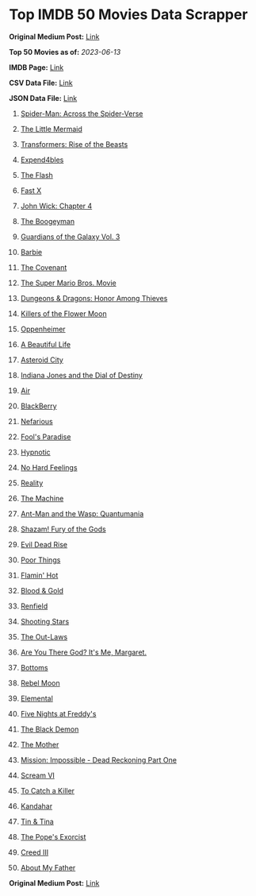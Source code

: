 # Top IMDB 50 Movies Data Scrapper

**Original Medium Post:** [Link](https://medium.com/@nishantsahoo/which-movie-should-i-watch-5c83a3c0f5b1) 

**Top 50 Movies as of:** _2023-06-13_

**IMDB Page:** [Link](http://www.imdb.com/search/title?release_date=2023,2023&title_type=feature)

**CSV Data File:** [Link](/Data/data.csv)

**JSON Data File:** [Link](/Data/data.json)

1. [Spider-Man: Across the Spider-Verse](https://www.imdb.com/title/tt9362722/?ref_=adv_li_tt)

2. [The Little Mermaid](https://www.imdb.com/title/tt5971474/?ref_=adv_li_tt)

3. [Transformers: Rise of the Beasts](https://www.imdb.com/title/tt5090568/?ref_=adv_li_tt)

4. [Expend4bles](https://www.imdb.com/title/tt3291150/?ref_=adv_li_tt)

5. [The Flash](https://www.imdb.com/title/tt0439572/?ref_=adv_li_tt)

6. [Fast X](https://www.imdb.com/title/tt5433140/?ref_=adv_li_tt)

7. [John Wick: Chapter 4](https://www.imdb.com/title/tt10366206/?ref_=adv_li_tt)

8. [The Boogeyman](https://www.imdb.com/title/tt3427252/?ref_=adv_li_tt)

9. [Guardians of the Galaxy Vol. 3](https://www.imdb.com/title/tt6791350/?ref_=adv_li_tt)

10. [Barbie](https://www.imdb.com/title/tt1517268/?ref_=adv_li_tt)

11. [The Covenant](https://www.imdb.com/title/tt4873118/?ref_=adv_li_tt)

12. [The Super Mario Bros. Movie](https://www.imdb.com/title/tt6718170/?ref_=adv_li_tt)

13. [Dungeons & Dragons: Honor Among Thieves](https://www.imdb.com/title/tt2906216/?ref_=adv_li_tt)

14. [Killers of the Flower Moon](https://www.imdb.com/title/tt5537002/?ref_=adv_li_tt)

15. [Oppenheimer](https://www.imdb.com/title/tt15398776/?ref_=adv_li_tt)

16. [A Beautiful Life](https://www.imdb.com/title/tt15282148/?ref_=adv_li_tt)

17. [Asteroid City](https://www.imdb.com/title/tt14230388/?ref_=adv_li_tt)

18. [Indiana Jones and the Dial of Destiny](https://www.imdb.com/title/tt1462764/?ref_=adv_li_tt)

19. [Air](https://www.imdb.com/title/tt16419074/?ref_=adv_li_tt)

20. [BlackBerry](https://www.imdb.com/title/tt21867434/?ref_=adv_li_tt)

21. [Nefarious](https://www.imdb.com/title/tt14537248/?ref_=adv_li_tt)

22. [Fool's Paradise](https://www.imdb.com/title/tt9013340/?ref_=adv_li_tt)

23. [Hypnotic](https://www.imdb.com/title/tt8080204/?ref_=adv_li_tt)

24. [No Hard Feelings](https://www.imdb.com/title/tt15671028/?ref_=adv_li_tt)

25. [Reality](https://www.imdb.com/title/tt24068064/?ref_=adv_li_tt)

26. [The Machine](https://www.imdb.com/title/tt11040844/?ref_=adv_li_tt)

27. [Ant-Man and the Wasp: Quantumania](https://www.imdb.com/title/tt10954600/?ref_=adv_li_tt)

28. [Shazam! Fury of the Gods](https://www.imdb.com/title/tt10151854/?ref_=adv_li_tt)

29. [Evil Dead Rise](https://www.imdb.com/title/tt13345606/?ref_=adv_li_tt)

30. [Poor Things](https://www.imdb.com/title/tt14230458/?ref_=adv_li_tt)

31. [Flamin' Hot](https://www.imdb.com/title/tt8105234/?ref_=adv_li_tt)

32. [Blood & Gold](https://www.imdb.com/title/tt18073328/?ref_=adv_li_tt)

33. [Renfield](https://www.imdb.com/title/tt11358390/?ref_=adv_li_tt)

34. [Shooting Stars](https://www.imdb.com/title/tt3715152/?ref_=adv_li_tt)

35. [The Out-Laws](https://www.imdb.com/title/tt11274492/?ref_=adv_li_tt)

36. [Are You There God? It's Me, Margaret.](https://www.imdb.com/title/tt9185206/?ref_=adv_li_tt)

37. [Bottoms](https://www.imdb.com/title/tt17527468/?ref_=adv_li_tt)

38. [Rebel Moon](https://www.imdb.com/title/tt14998742/?ref_=adv_li_tt)

39. [Elemental](https://www.imdb.com/title/tt15789038/?ref_=adv_li_tt)

40. [Five Nights at Freddy's](https://www.imdb.com/title/tt4589218/?ref_=adv_li_tt)

41. [The Black Demon](https://www.imdb.com/title/tt10279472/?ref_=adv_li_tt)

42. [The Mother](https://www.imdb.com/title/tt6968614/?ref_=adv_li_tt)

43. [Mission: Impossible - Dead Reckoning Part One](https://www.imdb.com/title/tt9603212/?ref_=adv_li_tt)

44. [Scream VI](https://www.imdb.com/title/tt17663992/?ref_=adv_li_tt)

45. [To Catch a Killer](https://www.imdb.com/title/tt10275534/?ref_=adv_li_tt)

46. [Kandahar](https://www.imdb.com/title/tt5761544/?ref_=adv_li_tt)

47. [Tin & Tina](https://www.imdb.com/title/tt7354440/?ref_=adv_li_tt)

48. [The Pope's Exorcist](https://www.imdb.com/title/tt13375076/?ref_=adv_li_tt)

49. [Creed III](https://www.imdb.com/title/tt11145118/?ref_=adv_li_tt)

50. [About My Father](https://www.imdb.com/title/tt8373206/?ref_=adv_li_tt)

**Original Medium Post:** [Link](https://medium.com/@nishantsahoo/which-movie-should-i-watch-5c83a3c0f5b1) 
